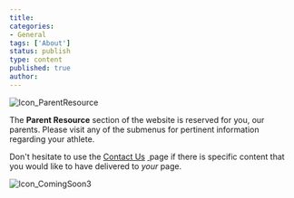 ```yaml
---
title: 
categories:
- General
tags: ['About']
status: publish
type: content
published: true
author: 
---
```

![Icon_ParentResource](http://mvcowboysfootball.files.wordpress.com/1996/08/icon_parentresource.gif?w=470)

The **Parent Resource** section of the website is reserved for you, our parents. Please visit any of the submenus for pertinent information regarding your athlete.

Don't hesitate to use the [Contact Us](http://mvcowboysfootball.com/contact-us/ "contact") [ ](http://mvcowboysfootball.com/contact-us/ "contact")page if there is specific content that you would like to have delivered to _your_ page.

![Icon_ComingSoon3](http://mvcowboysfootball.files.wordpress.com/1996/08/icon_comingsoon3.jpg?w=147)


